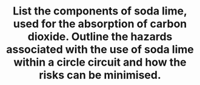 ---
title: "List the components of soda lime, used for the absorption of carbon dioxide. Outline the hazards associated with the use of soda lime within a circle circuit and how the risks can be minimised."
entityType: SAQ
exam: PEX
college: ANZCA
year: 2015
sitting: B
question: 2
passRate: 15
EC_expectedDomains:
- "This question consisted of three components and all components required answering to pass."
- "The question asked for factors which decreased the production of Compound A and CO."
EC_extraCredit:
- "The better candidates listed the correct components of soda lime and showed a basic understanding of chemistry with correct formulae and knowledge of how pH indicators work."
- "Extra marks were awarded for understanding the role of silica and the importance of particle size in soda lime."
EC_errorsCommon:
- "The chemical reactions in soda lime were not asked for nor the anatomy of the circle system."
- "Many candidates outlined the hazards of soda lime but not how to reduce these hazards."
- "The factors which increase the production of Compound A and CO were not awarded points."
- "There was confusion regarding fresh gas flow in relation to CO production; high fresh gas flow desiccates soda lime predisposing to CO production but will also decrease the CO in a circuit when attached to a patient by flushing it out."
---